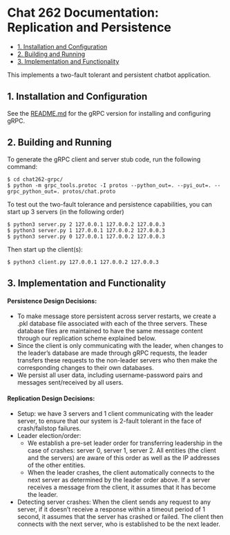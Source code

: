 #  Chat 262 Documentation: Replication and Persistence

- [1. Installation and Configuration](#1-installation)
- [2. Building and Running](#2-build)
- [3. Implementation and Functionality](#3-implementation)

This implements a two-fault tolerant and persistent chatbot application.

## 1. Installation and Configuration

See the [README.md](https://github.com/darkwood101/chat262/tree/main/chat262-grpc) for the gRPC version for installing and configuring gRPC.

## 2. Building and Running

To generate the gRPC client and server stub code, run the following command:

```console
$ cd chat262-grpc/
$ python -m grpc_tools.protoc -I protos --python_out=. --pyi_out=. --grpc_python_out=. protos/chat.proto
```

To test out the two-fault tolerance and persistence capabilities, you can start up 3 servers (in the following order)

```console
$ python3 server.py 2 127.0.0.1 127.0.0.2 127.0.0.3
$ python3 server.py 1 127.0.0.1 127.0.0.2 127.0.0.3
$ python3 server.py 0 127.0.0.1 127.0.0.2 127.0.0.3
```

Then start up the client(s):
```console
$ python3 client.py 127.0.0.1 127.0.0.2 127.0.0.3
```

## 3. Implementation and Functionality

#### Persistence Design Decisions:
* To make message store persistent across server restarts, we create a .pkl database file associated with each of the three servers. These database files are maintained to have the same message content through our replication scheme explained below.
* Since the client is only communicating with the leader, when changes to the leader’s database are made through gRPC requests, the leader transfers these requests to the non-leader servers who then make the corresponding changes to their own databases. 
* We persist all user data, including username-password pairs and messages sent/received by all users.

#### Replication Design Decisions:
* Setup: we have 3 servers and 1 client communicating with the leader server, to ensure that our system is 2-fault tolerant in the face of crash/failstop failures.
* Leader election/order: 
  * We establish a pre-set leader order for transferring leadership in the case of crashes: server 0, server 1, server 2. All entities (the client and the
  servers) are aware of this order as well as the IP addresses of the other entities.
  * When the leader crashes, the client automatically connects to the next server as determined by the leader order above. If a server receives a message
  from the client, it assumes that it has become the leader.
* Detecting server crashes: When the client sends any request to any server, if it doesn’t receive a response within a timeout period of 1 second, it assumes that the server has crashed or failed. The client then connects with the next server, who is established to be the next leader.



